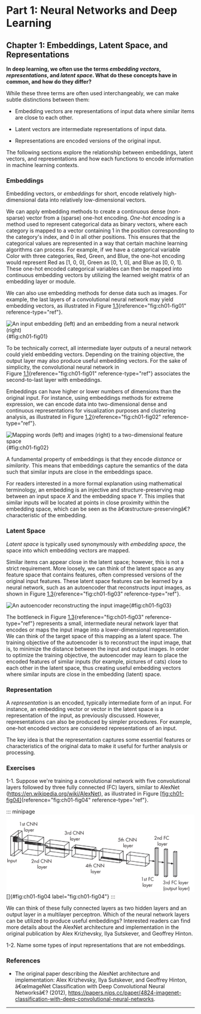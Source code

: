 



# Part 1: Neural Networks and Deep Learning 
[](#part-1-neural-networks-and-deep-learning)

## Chapter 1: Embeddings, Latent Space, and Representations 
[](#chapter-1-embeddings-latent-space-and-representations)



**In deep learning, we often use the terms *embedding vectors*,
*representations*, and *latent space*. What do these concepts have in
common, and how do they differ?**

While these three terms are often used interchangeably, we can make
subtle distinctions between them:

- Embedding vectors are representations of input data where similar
  items are close to each other.

- Latent vectors are intermediate representations of input data.

- Representations are encoded versions of the original input.

The following sections explore the relationship between embeddings,
latent vectors, and representations and how each functions to encode
information in machine learning contexts.

### Embeddings 
[](#embeddings)

Embedding vectors, or *embeddings* for short, encode relatively
high-dimensional data into relatively low-dimensional vectors.

We can apply embedding methods to create a continuous dense (non-sparse)
vector from a (sparse) one-hot encoding. *One-hot encoding* is a method
used to represent categorical data as binary vectors, where each
category is mapped to a vector containing 1 in the position
corresponding to the category's index, and 0 in all other positions.
This ensures that the categorical values are represented in a way that
certain machine learning algorithms can process. For example, if we have
a categorical variable Color with three categories, Red, Green, and
Blue, the one-hot encoding would represent Red as \[1, 0, 0\], Green as
\[0, 1, 0\], and Blue as \[0, 0, 1\]. These one-hot encoded categorical
variables can then be mapped into continuous embedding vectors by
utilizing the learned weight matrix of an embedding layer or module.

We can also use embedding methods for dense data such as images. For
example, the last layers of a convolutional neural network may yield
embedding vectors, as illustrated in
Figure [1.1](#fig:ch01-fig01){reference="fig:ch01-fig01"
reference-type="ref"}.

![An input embedding (left) and an embedding from a neural network
(right)](../images/ch01-fig01.png){#fig:ch01-fig01}

To be technically correct, all intermediate layer outputs of a neural
network could yield embedding vectors. Depending on the training
objective, the output layer may also produce useful embedding vectors.
For the sake of simplicity, the convolutional neural network in
Figure [1.1](#fig:ch01-fig01){reference="fig:ch01-fig01"
reference-type="ref"} associates the second-to-last layer with
embeddings.

Embeddings can have higher or lower numbers of dimensions than the
original input. For instance, using embeddings methods for extreme
expression, we can encode data into two-dimensional dense and continuous
representations for visualization purposes and clustering analysis, as
illustrated in Figure [1.2](#fig:ch01-fig02){reference="fig:ch01-fig02"
reference-type="ref"}.

![Mapping words (left) and images (right) to a two-dimensional feature
space](../images/ch01-fig02.png){#fig:ch01-fig02}

A fundamental property of embeddings is that they encode *distance* or
*similarity*. This means that embeddings capture the semantics of the
data such that similar inputs are close in the embeddings space.

For readers interested in a more formal explanation using mathematical
terminology, an embedding is an injective and structure-preserving map
between an input space *X* and the embedding space *Y*. This implies
that similar inputs will be located at points in close proximity within
the embedding space, which can be seen as the â€œstructure-preservingâ€?
characteristic of the embedding.

### Latent Space 
[](#latent-space)

*Latent space* is typically used synonymously with *embedding space*,
the space into which embedding vectors are mapped.

Similar items can appear close in the latent space; however, this is not
a strict requirement. More loosely, we can think of the latent space as
any feature space that contains features, often compressed versions of
the original input features. These latent space features can be learned
by a neural network, such as an autoencoder that reconstructs input
images, as shown in
Figure [1.3](#fig:ch01-fig03){reference="fig:ch01-fig03"
reference-type="ref"}.

![An autoencoder reconstructing the input
image](../images/ch01-fig03.png){#fig:ch01-fig03}

The bottleneck in
Figure [1.3](#fig:ch01-fig03){reference="fig:ch01-fig03"
reference-type="ref"} represents a small, intermediate neural network
layer that encodes or maps the input image into a lower-dimensional
representation. We can think of the target space of this mapping as a
latent space. The training objective of the autoencoder is to
reconstruct the input image, that is, to minimize the distance between
the input and output images. In order to optimize the training
objective, the autoencoder may learn to place the encoded features of
similar inputs (for example, pictures of cats) close to each other in
the latent space, thus creating useful embedding vectors where similar
inputs are close in the embedding (latent) space.

### Representation 
[](#representation)

A *representation* is an encoded, typically intermediate form of an
input. For instance, an embedding vector or vector in the latent space
is a representation of the input, as previously discussed. However,
representations can also be produced by simpler procedures. For example,
one-hot encoded vectors are considered representations of an input.

The key idea is that the representation captures some essential features
or characteristics of the original data to make it useful for further
analysis or processing.

### Exercises 
[](#exercises)

1-1. Suppose we're training a convolutional network with five
convolutional layers followed by three fully connected (FC) layers,
similar to AlexNet (<https://en.wikipedia.org/wiki/AlexNet>), as
illustrated in
Figure [\[fig:ch01-fig04\]](#fig:ch01-fig04){reference="fig:ch01-fig04"
reference-type="ref"}.

::: minipage
![image](../images/ch01-fig04.png) []{#fig:ch01-fig04
label="fig:ch01-fig04"}
:::

We can think of these fully connected layers as two hidden layers and an
output layer in a multilayer perceptron. Which of the neural network
layers can be utilized to produce useful embeddings? Interested readers
can find more details about the AlexNet architecture and implementation
in the original publication by Alex Krizhevsky, Ilya Sutskever, and
Geoffrey Hinton.

1-2. Name some types of input representations that are not embeddings.

### References 
[](#references)

- The original paper describing the AlexNet architecture and
  implementation: Alex Krizhevsky, Ilya Sutskever, and Geoffrey Hinton,
  â€œImageNet Classification with Deep Convolutional Neural Networksâ€?
  (2012),
  <https://papers.nips.cc/paper/4824-imagenet-classification-with-deep-convolutional-neural-networks>.


------------------------------------------------------------------------

